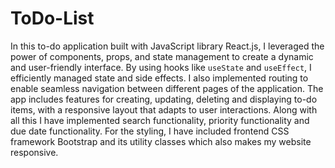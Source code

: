 # ToDo-List
In this to-do application built with JavaScript library React.js, I leveraged the power of components, props, and state management to create a dynamic and user-friendly interface. By using hooks like `useState` and `useEffect`, I efficiently managed state and side effects. I also implemented routing to enable seamless navigation between different pages of the application. The app includes features for creating, updating, deleting and displaying to-do items, with a responsive layout that adapts to user interactions. Along with all this I have implemented search functionality, priority functionality and due date functionality. For the styling, I have included frontend CSS framework Bootstrap and its utility classes which also makes my website responsive.


